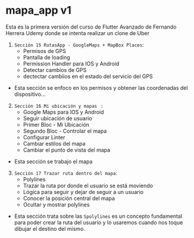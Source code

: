 


# mapa_app v1

Esta es la primera versión del curso de Flutter Avanzado de Fernando Herrera Udemy donde se intenta realizar un clone de Uber
1. ```Sección 15 RutasApp - GoogleMaps + MapBox Places```:
    * Permisos de GPS
    * Pantalla de loading
    * Permission Handler para IOS y Android
    * Detectar cambios de GPS
    * dectectar cambiios  en el estado del servicio del GPS

* Esta sección  se enfoco en los permisos y obtener las coordenadas del dispositivo...

2. ```Sección 16 Mi ubicación y mapas ``` :
    * Google Maps para IOS y Android
    * Seguir ubicación de usuario
    * Primer Bloc - Mi Ubicación
    * Segundo Bloc - Controlar el mapa
    * Configurar Linter
    * Cambiar estilos del mapa
    * Cambiar el punto de vista del mapa
* Esta sección se trabajo el mapa

3. ```Sección 17 Trazar ruta dentro del mapa```:
    * Polylines
    * Trazar la ruta por donde el usuario se está moviendo
    * Lógica para seguir y dejar de seguir a un usuario
    * Conocer la posición central del mapa
    * Ocultar y mostrar polylines

* Esta sección trata sobre las ```Spolylines``` es un concepto fundamental para poder crear la ruta del usuario y lo usaremos cuando nos toque dibujar el destino del mismo.


